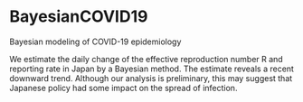 # BayesianCOVID19
Bayesian modeling of COVID-19 epidemiology 

We estimate the daily change of the effective reproduction number R and reporting rate in Japan by a Bayesian method.
The estimate reveals a recent downward trend.
Although our analysis is preliminary, this may suggest that Japanese policy had some impact on the spread of infection.
